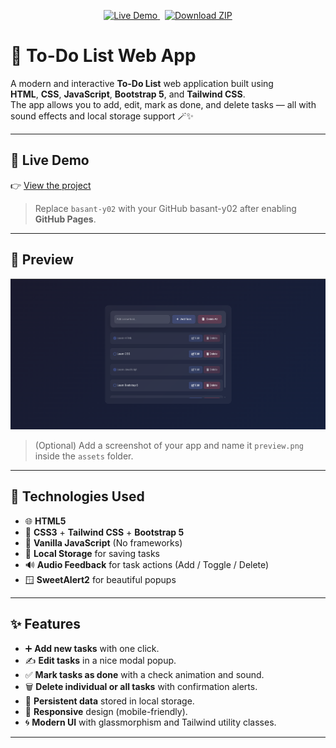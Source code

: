 <p align="center">
  <a href="https://basant-y02.github.io/todo-list/" target="_blank">
    <img src="https://img.shields.io/badge/🌐 Live Demo-00C853?style=for-the-badge" alt="Live Demo">
  </a>
  &nbsp;
  <a href="https://github.com/basant-y02/todo-list/archive/refs/heads/main.zip" target="_blank">
    <img src="https://img.shields.io/badge/⬇️ Download ZIP-2962FF?style=for-the-badge" alt="Download ZIP">
  </a>
</p>

# 📝 To-Do List Web App

A modern and interactive **To-Do List** web application built using  
**HTML**, **CSS**, **JavaScript**, **Bootstrap 5**, and **Tailwind CSS**.  
The app allows you to add, edit, mark as done, and delete tasks — all with sound effects and local storage support 🪄✨

---

## 🚀 Live Demo
👉 [View the project](https://basant-y02.github.io/Todo-list/)  
> Replace `basant-y02` with your GitHub basant-y02 after enabling **GitHub Pages**.

---

## 📸 Preview
![Todo List Preview](assets/preview.png)  
> (Optional) Add a screenshot of your app and name it `preview.png` inside the `assets` folder.

---

## 🧰 Technologies Used
- 🌐 **HTML5**  
- 🎨 **CSS3** + **Tailwind CSS** + **Bootstrap 5**  
- 🧠 **Vanilla JavaScript** (No frameworks)  
- 💾 **Local Storage** for saving tasks  
- 🔊 **Audio Feedback** for task actions (Add / Toggle / Delete)  
- 🪟 **SweetAlert2** for beautiful popups

---

## ✨ Features
- ➕ **Add new tasks** with one click.  
- ✍️ **Edit tasks** in a nice modal popup.  
- ✅ **Mark tasks as done** with a check animation and sound.  
- 🗑️ **Delete individual or all tasks** with confirmation alerts.  
- 💾 **Persistent data** stored in local storage.  
- 📱 **Responsive** design (mobile-friendly).  
- 🌀 **Modern UI** with glassmorphism and Tailwind utility classes.

---

